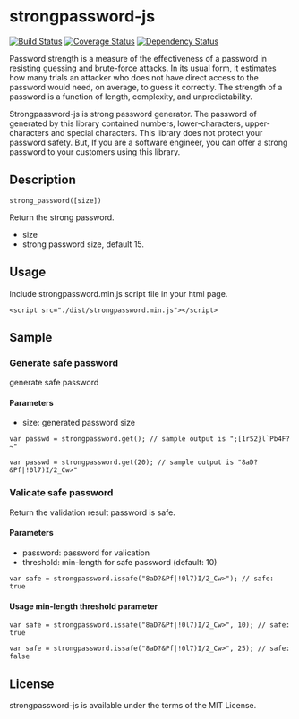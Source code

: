 # strongpassword-js

[![Build Status](https://travis-ci.org/jongha/strongpassword-js.png?branch=master)](https://travis-ci.org/jongha/strongpassword-js)
[![Coverage Status](https://coveralls.io/repos/jongha/strongpassword-js/badge.png)](https://coveralls.io/r/jongha/strongpassword-js)
[![Dependency Status](https://gemnasium.com/jongha/strongpassword-js.png)](https://gemnasium.com/jongha/strongpassword-js)

Password strength is a measure of the effectiveness of a password in resisting guessing and brute-force attacks. In its usual form, it estimates how many trials an attacker who does not have direct access to the password would need, on average, to guess it correctly. The strength of a password is a function of length, complexity, and unpredictability.

Strongpassword-js is strong password generator. The password of generated by this library contained numbers, lower-characters, upper-characters and special characters. This library does not protect your password safety. But, If you are a software engineer, you can offer a strong password to your customers using this library.

## Description

```
strong_password([size])
```

Return the strong password.

* size
 * strong password size, default 15.

## Usage

Include strongpassword.min.js script file in your html page.

```
<script src="./dist/strongpassword.min.js"></script>
```

## Sample

### Generate safe password

generate safe password

#### Parameters

* size: generated password size

```
var passwd = strongpassword.get(); // sample output is ";[1rS2}l`Pb4F?~"
```

```
var passwd = strongpassword.get(20); // sample output is "8aD?&Pf|!0l7)I/2_Cw>"
```

### Valicate safe password

Return the validation result password is safe.

#### Parameters

* password: password for valication
* threshold: min-length for safe password (default: 10)

```
var safe = strongpassword.issafe("8aD?&Pf|!0l7)I/2_Cw>"); // safe: true
```

#### Usage min-length threshold parameter

```
var safe = strongpassword.issafe("8aD?&Pf|!0l7)I/2_Cw>", 10); // safe: true
```

```
var safe = strongpassword.issafe("8aD?&Pf|!0l7)I/2_Cw>", 25); // safe: false
```

## License

strongpassword-js is available under the terms of the MIT License.

